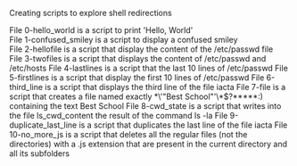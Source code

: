 Creating scripts to explore shell redirections                                                                              

File 0-hello_world is a script to print 'Hello, World'                                                                      
File 1-confused_smiley is a script to display a confused smiley                                                             
File 2-hellofile is a script that display the content of the /etc/passwd file                                               
File 3-twofiles is a script that displays the content of /etc/passwd and /etc/hosts
File 4-lastlines is a script that the last 10 lines of /etc/passwd
File 5-firstlines is a script that display the first 10 lines of /etc/passwd
File 6-third_line is a script that displays the third line of the file iacta
File 7-file is a script that creates a file named exactly \*\\'"Best School"\'\\*$\?\*\*\*\*\*:) containing the text Best School
File 8-cwd_state is a script that writes into the file ls_cwd_content the result of the command ls -la
File 9-duplicate_last_line is a script that duplicates the last line of the file iacta
File 10-no_more_js is a script that deletes all the regular files (not the directories) with a .js extension that are present in the current directory and all its subfolders

